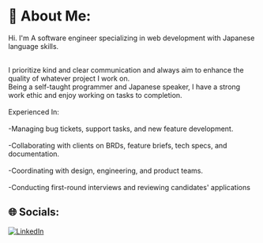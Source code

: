 # 💫 About Me:

Hi. I'm A software engineer specializing in web development with Japanese language skills.

<br>I prioritize kind and clear communication and always aim to enhance the quality of whatever project I work on. <br>Being a self-taught programmer and Japanese speaker, I have a strong work ethic and enjoy working on tasks to completion.<br><br>Experienced In:<br><br>-Managing bug tickets, support tasks, and new feature development.<br><br>-Collaborating with clients on BRDs, feature briefs, tech specs, and documentation.<br><br>-Coordinating with design, engineering, and product teams.<br><br>-Conducting first-round interviews and reviewing candidates' applications

## 🌐 Socials:

[![LinkedIn](https://img.shields.io/badge/LinkedIn-%230077B5.svg?logo=linkedin&logoColor=white)](https://linkedin.com/in/zacharystone42)
